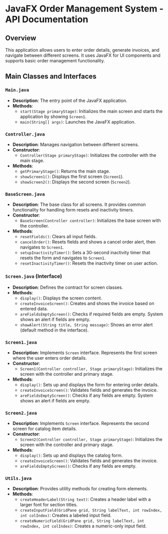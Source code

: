 
# JavaFX Order Management System - API Documentation

## Overview

This application allows users to enter order details, generate invoices, and navigate between different screens. It uses JavaFX for UI components and supports basic order management functionality.

## Main Classes and Interfaces

### `Main.java`

-   **Description**: The entry point of the JavaFX application.
-   **Methods**:
    -   `start(Stage primaryStage)`: Initializes the main screen and starts the application by showing `Screen1`.
    -   `main(String[] args)`: Launches the JavaFX application.

### `Controller.java`

-   **Description**: Manages navigation between different screens.
-   **Constructor**:
    -   `Controller(Stage primaryStage)`: Initializes the controller with the main stage.
-   **Methods**:
    -   `getPrimaryStage()`: Returns the main stage.
    -   `showScreen1()`: Displays the first screen (`Screen1`).
    -   `showScreen2()`: Displays the second screen (`Screen2`).

### `BaseScreen.java`

-   **Description**: The base class for all screens. It provides common functionality for handling form resets and inactivity timers.
-   **Constructor**:
    -   `BaseScreen(Controller controller)`: Initializes the base screen with the controller.
-   **Methods**:
    -   `resetFields()`: Clears all input fields.
    -   `cancelOrder()`: Resets fields and shows a cancel order alert, then navigates to `Screen1`.
    -   `setupInactivityTimer()`: Sets a 30-second inactivity timer that resets the form and navigates to `Screen1`.
    -   `resetInactivityTimer()`: Resets the inactivity timer on user action.

### `Screen.java` (Interface)

-   **Description**: Defines the contract for screen classes.
-   **Methods**:
    -   `display()`: Displays the screen content.
    -   `createInvoiceScreen()`: Creates and shows the invoice based on entered data.
    -   `areFieldsEmptyScreen()`: Checks if required fields are empty. System shows an alert if fields are empty.
    -   `showAlert(String title, String message)`: Shows an error alert (default method in the interface).

### `Screen1.java`

-   **Description**: Implements `Screen` interface. Represents the first screen where the user enters order details.
-   **Constructor**:
    -   `Screen1(Controller controller, Stage primaryStage)`: Initializes the screen with the controller and primary stage.
-   **Methods**:
    -   `display()`: Sets up and displays the form for entering order details.
    -   `createInvoiceScreen()`: Validates fields and generates the invoice.
    -   `areFieldsEmptyScreen()`: Checks if any fields are empty. System shows an alert if fields are empty.

### `Screen2.java`

-   **Description**: Implements `Screen` interface. Represents the second screen for catalog item details.
-   **Constructor**:
    -   `Screen2(Controller controller, Stage primaryStage)`: Initializes the screen with the controller and primary stage.
-   **Methods**:
    -   `display()`: Sets up and displays the catalog form.
    -   `createInvoiceScreen()`: Validates fields and generates the invoice.
    -   `areFieldsEmptyScreen()`: Checks if any fields are empty.

### `Utils.java`

-   **Description**: Provides utility methods for creating form elements.
-   **Methods**:
    -   `createHeaderLabel(String text)`: Creates a header label with a larger font for section titles.
    -   `createInputField(GridPane grid, String labelText, int rowIndex, int colIndex)`: Creates a labeled input field.
    -   `createNumericField(GridPane grid, String labelText, int rowIndex, int colIndex)`: Creates a numeric-only input field.